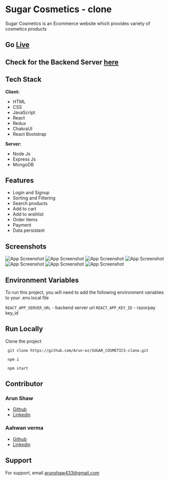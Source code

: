# Sugar Cosmetics - clone

Sugar Cosmetics is an Ecommerce website which provides variety of cosmetics products

## Go <a href="https://sugar-cosmetics-clone-seven.vercel.app"> Live </a>

## Check for the Backend Server <a href="https://github.com/Arun-ez/sugar_cosmetics_backend"> here </a>

## Tech Stack

**Client:** 
- HTML
- CSS
- JavaScript
- React
- Redux
- ChakraUI
- React Bootstrap 

**Server:**
- Node Js
- Express Js
- MongoDB

## Features

- Login and Signup
- Sorting and Filtering
- Search products
- Add to cart
- Add to wishlist
- Order Items
- Payment
- Data persistant

## Screenshots

![App Screenshot](https://arunshaw.vercel.app/static/media/sugar_1.c46c83265dd45ba63d0a.png)
![App Screenshot](https://arunshaw.vercel.app/static/media/sugar_2.11a3a5bebfe13241af5e.png)
![App Screenshot](https://arunshaw.vercel.app/static/media/sugar_4.81e50ea84b90784a2ccc.png)
![App Screenshot](https://arunshaw.vercel.app/static/media/sugar_5.50bf4e875c0421c9b78b.png)
![App Screenshot](https://arunshaw.vercel.app/static/media/sugar_6.b70967a86cc4cd75444f.png)
![App Screenshot](https://arunshaw.vercel.app/static/media/sugar_7.b0611ed1cf2e317cbc8d.png)
![App Screenshot](https://arunshaw.vercel.app/static/media/sugar_8.73c5440a21a2e6bd1751.png)


## Environment Variables

To run this project, you will need to add the following environment variables to your .env.local file

`REACT_APP_SERVER_URL` - backend server url
`REACT_APP_KEY_ID` - razorpay key_id


## Run Locally

Clone the project

```  git clone https://github.com/Arun-ez/SUGAR_COSMETICS-clone.git  ```

```  npm i  ```

```  npm start  ```



## Contributor 

### Arun Shaw
- [Github](https://github.com/Arun-ez)
- [Linkedin](https://www.linkedin.com/in/arun-shaw-60ba64240)

### Aahwan verma
- [Github](https://github.com/Vaahwan)
- [Linkedin](https://www.linkedin.com/in/aahwan-verma-aa3903241/)


## Support

For support, email arunshaw433@gmail.com

